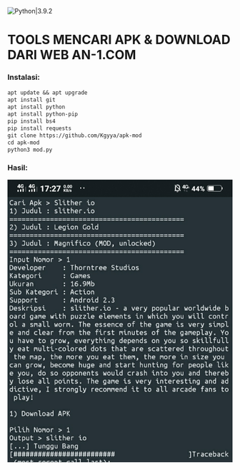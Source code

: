 ![Python|3.9.2](https://img.shields.io/badge/Python-3.9.2-blue.svg)
# TOOLS MENCARI APK & DOWNLOAD DARI WEB AN-1.COM
### Instalasi:
```
apt update && apt upgrade
apt install git
apt install python
apt install python-pip
pip install bs4
pip install requests
git clone https://github.com/Kgyya/apk-mod
cd apk-mod
python3 mod.py
```
### Hasil:
![ngentot](https://github.com/Kgyya/apk-mod/blob/main/IMG_20210411_174811.JPG)
